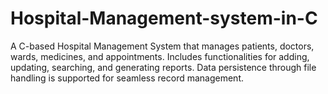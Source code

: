 # Hospital-Management-system-in-C
A C-based Hospital Management System that manages patients, doctors, wards, medicines, and appointments. Includes functionalities for adding, updating, searching, and generating reports. Data persistence through file handling is supported for seamless record management.
